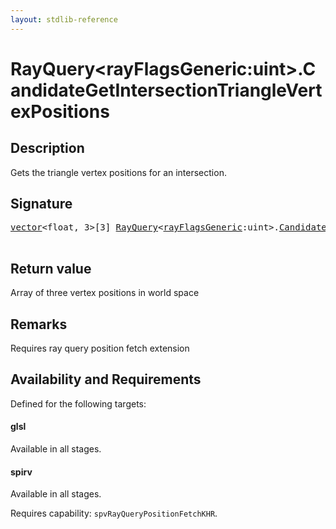 ```yaml
---
layout: stdlib-reference
---
```


# RayQuery\<rayFlagsGeneric:uint\>\.CandidateGetIntersectionTriangleVertexPositions

## Description

Gets the triangle vertex positions for an intersection.



## Signature 

<pre>
<a href="../vector/index.html" class="code_type">vector</a>&lt;<span class="code_keyword">float</span>, 3&gt;[3] <a href="index.html" class="code_type">RayQuery</a>&lt;<a href="index.html#decl-rayFlagsGeneric" class="code_var">rayFlagsGeneric</a>:<span class="code_keyword">uint</span>&gt;.<a href="candidategetintersectiontrianglevertexpositions-09cow12.html">CandidateGetIntersectionTriangleVertexPositions</a>();

</pre>

## Return value
Array of three vertex positions in world space

## Remarks
Requires ray query position fetch extension


## Availability and Requirements

Defined for the following targets:

#### glsl
Available in all stages.

#### spirv
Available in all stages.

Requires capability: `spvRayQueryPositionFetchKHR`.


